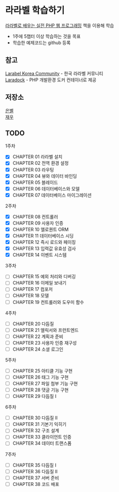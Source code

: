 # 라라벨 학습하기

[라라벨로 배우는 실전 PHP 웹 프로그래밍](https://www.aladin.co.kr/shop/wproduct.aspx?ItemId=96495117) 책을 이용해 학습  

- 1주에 5챕터 이상 학습하는 것을 목표 
- 학습한 예제코드는 github 등록

## 참고
[Larabel Korea Community](https://laravel.kr/) - 한국 라라벨 커뮤니티   
[Laradock](https://laradock.io/) - PHP 개발환경 도커 컨테이너로 제공  

## 저장소
[은별](https://github.com/lebest/laravel-study)  
[재우](https://github.com/jwoosss/laravel-study)

## TODO
1주차
- [x] CHAPTER 01 라라벨 설치
- [x] CHAPTER 02 전역 환경 설정
- [x] CHAPTER 03 라우팅
- [x] CHAPTER 04 뷰와 데이터 바인딩
- [x] CHAPTER 05 블레이드
- [x] CHAPTER 06 데이터베이스와 모델
- [x] CHAPTER 07 데이터베이스 마이그레이션   

2주차 
- [x] CHAPTER 08 컨트롤러 
- [x] CHAPTER 09 사용자 인증 
- [x] CHAPTER 10 엘로퀀트 ORM 
- [x] CHAPTER 11 데이터베이스 시딩 
- [x] CHAPTER 12 즉시 로드와 페이징 
- [x] CHAPTER 13 입력값 유효성 검사 
- [x] CHAPTER 14 이벤트 시스템 

3주차
- [ ] CHAPTER 15 예외 처리와 디버깅 
- [ ] CHAPTER 16 이메일 보내기 
- [ ] CHAPTER 17 컴포저 
- [ ] CHAPTER 18 모델 
- [ ] CHAPTER 19 컨트롤러와 도우미 함수 

4주차
- [ ] CHAPTER 20 다듬질 
- [ ] CHAPTER 21 엘릭서와 프런트엔드 
- [ ] CHAPTER 22 계획과 준비 
- [ ] CHAPTER 23 사용자 인증 재구성 
- [ ] CHAPTER 24 소셜 로그인 

5주차
- [ ] CHAPTER 25 아티클 기능 구현 
- [ ] CHAPTER 26 태그 기능 구현 
- [ ] CHAPTER 27 파일 첨부 기능 구현 
- [ ] CHAPTER 28 댓글 기능 구현 
- [ ] CHAPTER 29 다듬질 I 

6주차
- [ ] CHAPTER 30 다듬질 II 
- [ ] CHAPTER 31 기본기 익히기 
- [ ] CHAPTER 32 구조 설계 
- [ ] CHAPTER 33 클라이언트 인증 
- [ ] CHAPTER 34 데이터 트랜스폼 

7주차
- [ ] CHAPTER 35 다듬질 I 
- [ ] CHAPTER 36 다듬질 II 
- [ ] CHAPTER 37 서버 준비 
- [ ] CHAPTER 38 코드 배포 
